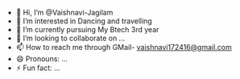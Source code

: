- 👋 Hi, I’m @Vaishnavi-Jagilam
- 👀 I’m interested in Dancing and travelling 
- 🌱 I’m currently pursuing My Btech 3rd year
- 💞️ I’m looking to collaborate on ...
- 📫 How to reach me through GMail- vaishnavi172416@gmail.com
- 😄 Pronouns: ...
- ⚡ Fun fact: ...

<!---
Vaishnavi-Jagilam/Vaishnavi-Jagilam is a ✨ special ✨ repository because its `README.md` (this file) appears on your GitHub profile.
You can click the Preview link to take a look at your changes.
--->
